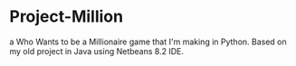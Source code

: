 # Project-Million

a Who Wants to be a Millionaire game that I'm making in Python. Based on my old project in Java using Netbeans 8.2 IDE.
